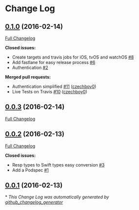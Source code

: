 # Change Log

## [0.1.0](https://github.com/czechboy0/Redbird/tree/0.1.0) (2016-02-14)
[Full Changelog](https://github.com/czechboy0/Redbird/compare/0.0.3...0.1.0)

**Closed issues:**

- Create targets and travis jobs for iOS, tvOS and watchOS [\#8](https://github.com/czechboy0/Redbird/issues/8)
- Add fastlane for easy release process [\#6](https://github.com/czechboy0/Redbird/issues/6)
- Authentication [\#2](https://github.com/czechboy0/Redbird/issues/2)

**Merged pull requests:**

- Authentication simplified [\#11](https://github.com/czechboy0/Redbird/pull/11) ([czechboy0](https://github.com/czechboy0))
- Live Tests on Travis [\#10](https://github.com/czechboy0/Redbird/pull/10) ([czechboy0](https://github.com/czechboy0))

## [0.0.3](https://github.com/czechboy0/Redbird/tree/0.0.3) (2016-02-14)
[Full Changelog](https://github.com/czechboy0/Redbird/compare/0.0.2...0.0.3)

## [0.0.2](https://github.com/czechboy0/Redbird/tree/0.0.2) (2016-02-13)
[Full Changelog](https://github.com/czechboy0/Redbird/compare/0.0.1...0.0.2)

**Closed issues:**

- Resp types to Swift types easy conversion [\#3](https://github.com/czechboy0/Redbird/issues/3)
- Add a Podspec [\#1](https://github.com/czechboy0/Redbird/issues/1)

## [0.0.1](https://github.com/czechboy0/Redbird/tree/0.0.1) (2016-02-13)


\* *This Change Log was automatically generated by [github_changelog_generator](https://github.com/skywinder/Github-Changelog-Generator)*